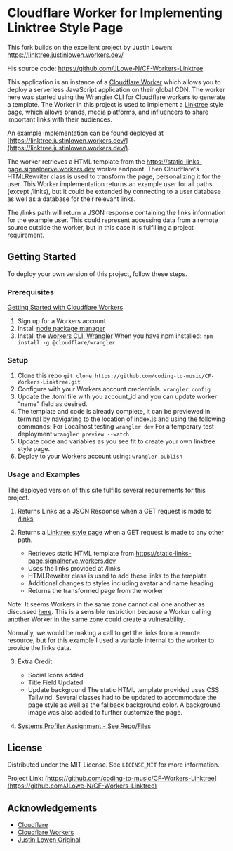 # Cloudflare Worker for Implementing Linktree Style Page

This fork builds on the excellent project by Justin Lowen: https://linktree.justinlowen.workers.dev/

His source code: https://github.com/JLowe-N/CF-Workers-Linktree

This application is an instance of a [Cloudflare Worker](https://workers.cloudflare.com/)
which allows you to deploy a serverless JavaScript application on their global CDN.
The worker here was started using the Wrangler CLI for Cloudflare workers to generate
a template.  The Worker in this project is used to implement a [Linktree](https://linktr.ee/)
style page, which allows brands, media platforms, and influencers to share important links
with their audiences.

An example implementation can be found deployed at [https://linktree.justinlowen.workers.dev/](https://linktree.justinlowen.workers.dev/).

The worker retrieves a HTML template from the https://static-links-page.signalnerve.workers.dev worker endpoint.
Then Cloudflare's HTMLRewriter class is used to transform the page, personalizing it
for the user.  This Worker implementation returns an example user for all paths (except /links),
but it could be extended by connecting to a user database as well as a database for their relevant
links.

The /links path will return a JSON response containing the links information for
the example user.  This could represent accessing data from a remote source outside
the worker, but in this case it is fulfilling a project requirement.

##  Getting Started

To deploy your own version of this project, follow these steps.

### Prerequisites

[Getting Started with Cloudflare Workers](https://developers.cloudflare.com/workers/learning/getting-started)
1. Sign up for a Workers account
2. Install [node package manager](https://www.npmjs.com/get-npm)
3. Install the [Workers CLI, Wrangler](https://github.com/cloudflare/wrangler)
When you have npm installed:
```npm install -g @cloudflare/wrangler```


### Setup

1. Clone this repo
```git clone https://github.com/coding-to-music/CF-Workers-Linktree.git```
2. Configure with your Workers account credentials.
```wrangler config```
3. Update the .toml file with you account_id and you can update worker "name" field as desired.
4. The template and code is already complete, it can be previewed in terminal by
navigating to the location of index.js and using the following commands:
For Localhost testing
```wrangler dev```
For a temporary test deployment
```wrangler preview --watch```
5. Update code and variables as you see fit to create your own linktree style page.
6. Deploy to your Workers account using:
```wrangler publish```

### Usage and Examples

The deployed version of this site fulfills several requirements for this
project.

1. Returns Links as a JSON Response when a GET request is made to [/links](https://linktree.justinlowen.workers.dev/links)

2. Returns a [Linktree style page](https://linktree.coding-to-music.workers.dev/info) when a GET request is made to any other path.
    - Retrieves static HTML template from https://static-links-page.signalnerve.workers.dev
    - Uses the links provided at /links
    - HTMLRewriter class is used to add these links to the template
    - Additional changes to styles including avatar and name heading
    - Returns the transformed page from the worker

Note: It seems Workers in the same zone cannot call one another as discussed [here](https://community.cloudflare.com/t/issue-with-worker-to-worker-https-request/94472/6).
This is a sensible restriction because a Worker calling another Worker in the same zone could
create a vulnerability.

Normally, we would be making a call to get the links from a remote resource,
but for this example I used a variable internal to the worker to provide the links data.

3. Extra Credit
    - Social Icons added
    - Title Field Updated
    - Update background
The static HTML template provided uses CSS Tailwind.  Several classes had to be updated
to accommodate the page style as well as the fallback background color. A background
image was also added to further customize the page.

4. [Systems Profiler Assignment - See Repo/Files](https://github.com/JLowe-N/Systems-Profiler)

## License

Distributed under the MIT License. See `LICENSE_MIT` for more information.

Project Link: [https://github.com/coding-to-music/CF-Workers-Linktree](https://github.com/JLowe-N/CF-Workers-Linktree)

## Acknowledgements
- [Cloudflare](https://www.cloudflare.com/)
- [Cloudflare Workers](https://workers.cloudflare.com/)
- [Justin Lowen Original](https://github.com/JLowe-N/CF-Workers-Linktree)
